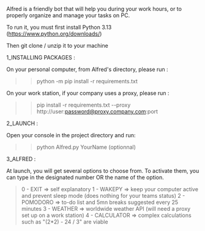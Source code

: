 Alfred is a friendly bot that will help you during your work hours, or to properly organize and manage your tasks on PC.

To run it, you must first install Python 3.13 (https://www.python.org/downloads/)

Then git clone / unzip it to your machine

1_INSTALLING PACKAGES :

On your personal computer, from Alfred's directory, please run :
>> python -m pip install -r requirements.txt

On your work station, if your company uses a proxy, please run : 
>> pip install -r requirements.txt --proxy http://user:password@proxy.company.com:port

2_LAUNCH :

Open your console in the project directory and run:
>> python Alfred.py YourName (optionnal)

3_ALFRED : 

At launch, you will get several options to choose from. To activate them, you can type in the designated number OR the name of the option.

> 0 - EXIT => self explanatory
> 1 - WAKEPY => keep your computer active and prevent sleep mode (does nothing for your teams status)
> 2 - POMODORO => to-do list and 5mn breaks suggested every 25 minutes
> 3 - WEATHER => worldwide weather API (will need a proxy set up on a work station)
> 4 - CALCULATOR => complex calculations such as "(2*2) - 24 / 3" are viable
